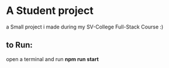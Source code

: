 # A Student project

a Small project i made during my SV-College Full-Stack Course :)

## to Run:

open a terminal and run **npm run start**
